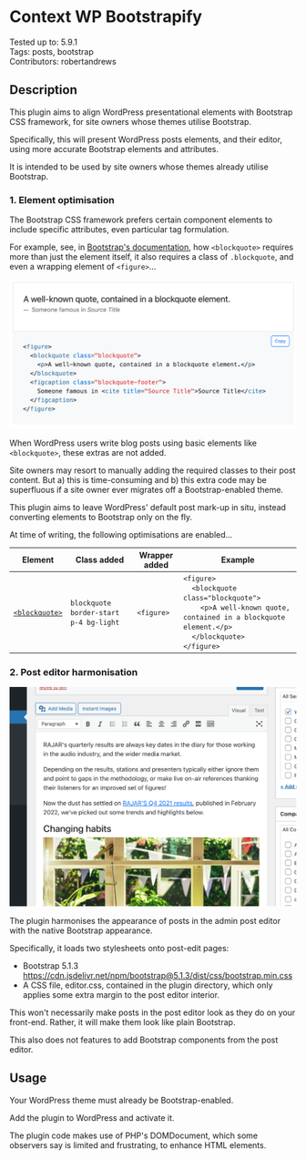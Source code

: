 # Context WP Bootstrapify

Tested up to: 5.9.1  
Tags: posts, bootstrap  
Contributors: robertandrews  

## Description

This plugin aims to align WordPress presentational elements with Bootstrap CSS framework, for site owners whose themes utilise Bootstrap.

Specifically, this will present WordPress posts elements, and their editor, using more accurate Bootstrap elements and attributes.

It is intended to be used by site owners whose themes already utilise Bootstrap.

### 1. Element optimisation

The Bootstrap CSS framework prefers certain component elements to include specific attributes, even particular tag formulation.

For example, see, in [Bootstrap's documentation](https://getbootstrap.com/docs/5.0/content/typography/#blockquotes), how `<blockquote>` requires more than just the element itself, it also requires a class of `.blockquote`, and even a wrapping element of `<figure>`...

![Bootstrap blockquote docs](blockquote.png)

When WordPress users write blog posts using basic elements like `<blockquote>`, these extras are not added.

Site owners may resort to manually adding the required classes to their post content. But a) this is time-consuming and b) this extra code may be superfluous if a site owner ever migrates off a Bootstrap-enabled theme.

This plugin aims to leave WordPress' default post mark-up in situ, instead converting elements to Bootstrap only on the fly.

At time of writing, the following optimisations are enabled...

| Element      | Class added | Wrapper added | Example |
| ----------- | ----------- | ----------- | ----------- |
| [`<blockquote>`](https://getbootstrap.com/docs/5.0/content/typography/#blockquotes) | `blockquote border-start p-4 bg-light`    |  `<figure>`  | `<figure>`<br>&nbsp;&nbsp;&nbsp;&nbsp;`<blockquote class="blockquote">`<br>&nbsp;&nbsp;&nbsp;&nbsp;&nbsp;&nbsp;&nbsp;&nbsp;`<p>A well-known quote, contained in a blockquote element.</p>`<br>&nbsp;&nbsp;&nbsp;&nbsp;`</blockquote>`<br>`</figure>` |

### 2. Post editor harmonisation

![Post editor screenshot](screenshot.png)

The plugin harmonises the appearance of posts in the admin post editor with the native Bootstrap appearance.

Specifically, it loads two stylesheets onto post-edit pages:

* Bootstrap 5.1.3 https://cdn.jsdelivr.net/npm/bootstrap@5.1.3/dist/css/bootstrap.min.css
* A CSS file, editor.css, contained in the plugin directory, which only applies some extra margin to the post editor interior.

This won't necessarily make posts in the post editor look as they do on your front-end. Rather, it will make them look like plain Bootstrap.

This also does not features to add Bootstrap components from the post editor.

## Usage

Your WordPress theme must already be Bootstrap-enabled.

Add the plugin to WordPress and activate it.

The plugin code makes use of PHP's DOMDocument, which some observers say is limited and frustrating, to enhance HTML elements.